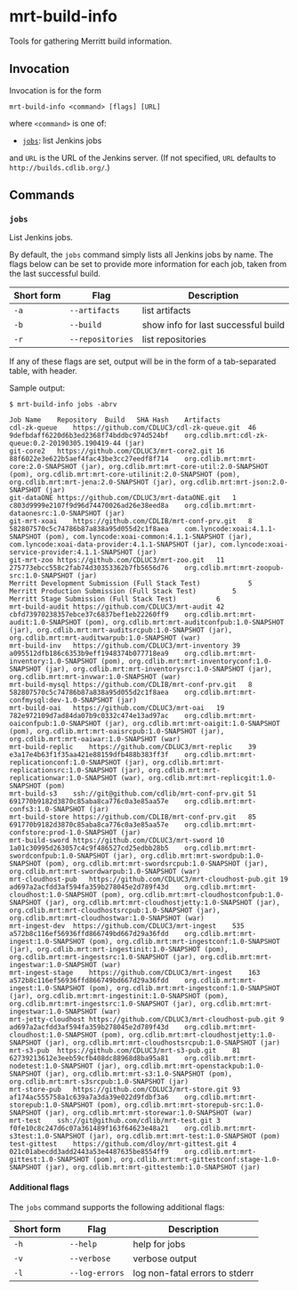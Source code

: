 # mrt-build-info

Tools for gathering Merritt build information.

## Invocation

Invocation is for the form

```
mrt-build-info <command> [flags] [URL]
```

where `<command>` is one of:

- [`jobs`](#jobs): list Jenkins jobs

and `URL` is the URL of the Jenkins server. (If not specified, `URL` defaults to `http://builds.cdlib.org/`.)

## Commands

### `jobs`

List Jenkins jobs.

By default, the `jobs` command simply lists all Jenkins jobs by name. The
flags below can be set to provide more information for each job, taken from
the last successful build.

| Short form | Flag             | Description                         |
| ---        | ---              | ---                                 |
| `-a`       | `--artifacts`    | list artifacts                      |
| `-b`       | `--build`        | show info for last successful build |
| `-r`       | `--repositories` | list repositories                   |

If any of these flags are set, output will be in the form of a tab-separated
table, with header.

Sample output:

```
$ mrt-build-info jobs -abrv

Job Name	Repository	Build	SHA Hash	Artifacts
cdl-zk-queue	https://github.com/CDLUC3/cdl-zk-queue.git	46	9defbdaff6220d6b3ed2368f74bddbc974d524bf	org.cdlib.mrt:cdl-zk-queue:0.2-20190305.190419-44 (jar)
git-core2	https://github.com/CDLUC3/mrt-core2.git	16	88f6022e3e622b5aef4fac43be3cc27eedf8f714	org.cdlib.mrt:mrt-core:2.0-SNAPSHOT (jar), org.cdlib.mrt:mrt-core-util:2.0-SNAPSHOT (pom), org.cdlib.mrt:mrt-core-utilinit:2.0-SNAPSHOT (pom), org.cdlib.mrt:mrt-jena:2.0-SNAPSHOT (jar), org.cdlib.mrt:mrt-json:2.0-SNAPSHOT (jar)
git-dataONE	https://github.com/CDLUC3/mrt-dataONE.git	1	c803d9999e2107f9d96d74470026ad26e38eed8a	org.cdlib.mrt:mrt-dataonesrc:1.0-SNAPSHOT (jar)
git-mrt-xoai	https://github.com/CDLIB/mrt-conf-prv.git	8	582807570c5c74786b87a838a95d055d2c1f8aea	com.lyncode:xoai:4.1.1-SNAPSHOT (pom), com.lyncode:xoai-common:4.1.1-SNAPSHOT (jar), com.lyncode:xoai-data-provider:4.1.1-SNAPSHOT (jar), com.lyncode:xoai-service-provider:4.1.1-SNAPSHOT (jar)
git-mrt-zoo	https://github.com/CDLUC3/mrt-zoo.git	11	275773ebcc558c2fab74d30353362b7fb5656d76	org.cdlib.mrt:mrt-zoopub-src:1.0-SNAPSHOT (jar)
Merritt Development Submission (Full Stack Test)			5		
Merritt Production Submission (Full Stack Test)			5		
Merritt Stage Submission (Full Stack Test)			6		
mrt-build-audit	https://github.com/CDLUC3/mrt-audit	42	cbfd73970238357ebce37c6837bef1eb22260ff9	org.cdlib.mrt:mrt-audit:1.0-SNAPSHOT (pom), org.cdlib.mrt:mrt-auditconfpub:1.0-SNAPSHOT (jar), org.cdlib.mrt:mrt-auditsrcpub:1.0-SNAPSHOT (jar), org.cdlib.mrt:mrt-auditwarpub:1.0-SNAPSHOT (war)
mrt-build-inv	https://github.com/CDLUC3/mrt-inventory	39	a095512dfb186c6353b9eff1948374b077718ea9	org.cdlib.mrt:mrt-inventory:1.0-SNAPSHOT (pom), org.cdlib.mrt:mrt-inventoryconf:1.0-SNAPSHOT (jar), org.cdlib.mrt:mrt-inventorysrc:1.0-SNAPSHOT (jar), org.cdlib.mrt:mrt-invwar:1.0-SNAPSHOT (war)
mrt-build-mysql	https://github.com/CDLIB/mrt-conf-prv.git	8	582807570c5c74786b87a838a95d055d2c1f8aea	org.cdlib.mrt:mrt-confmysql:dev-1.0-SNAPSHOT (jar)
mrt-build-oai	https://github.com/CDLUC3/mrt-oai	19	782e972109d7ad84da07b9c0332c474e13ad97ac	org.cdlib.mrt:mrt-oaiconfpub:1.0-SNAPSHOT (jar), org.cdlib.mrt:mrt-oaigit:1.0-SNAPSHOT (pom), org.cdlib.mrt:mrt-oaisrcpub:1.0-SNAPSHOT (jar), org.cdlib.mrt:mrt-oaiwar:1.0-SNAPSHOT (war)
mrt-build-replic	https://github.com/CDLUC3/mrt-replic	39	e3a17e4b63f1f35aa421e88159dfb488b383ff3f	org.cdlib.mrt:mrt-replicationconf:1.0-SNAPSHOT (jar), org.cdlib.mrt:mrt-replicationsrc:1.0-SNAPSHOT (jar), org.cdlib.mrt:mrt-replicationwar:1.0-SNAPSHOT (war), org.cdlib.mrt:mrt-replicgit:1.0-SNAPSHOT (pom)
mrt-build-s3	ssh://git@github.com/cdlib/mrt-conf-prv.git	51	691770b9182d3870c85aba8ca776c0a3e85aa57e	org.cdlib.mrt:mrt-confs3:1.0-SNAPSHOT (jar)
mrt-build-store	https://github.com/CDLIB/mrt-conf-prv.git	85	691770b9182d3870c85aba8ca776c0a3e85aa57e	org.cdlib.mrt:mrt-confstore:prod-1.0-SNAPSHOT (jar)
mrt-build-sword	https://github.com/CDLUC3/mrt-sword	10	1a01c30995d263057c4c9f486527cd25edbb28b5	org.cdlib.mrt:mrt-swordconfpub:1.0-SNAPSHOT (jar), org.cdlib.mrt:mrt-swordpub:1.0-SNAPSHOT (pom), org.cdlib.mrt:mrt-swordsrcpub:1.0-SNAPSHOT (jar), org.cdlib.mrt:mrt-swordwarpub:1.0-SNAPSHOT (war)
mrt-cloudhost-pub	https://github.com/CDLUC3/mrt-cloudhost-pub.git	19	ad697a2acfdd3af594fa359b278045e2d789f43d	org.cdlib.mrt:mrt-cloudhost:1.0-SNAPSHOT (pom), org.cdlib.mrt:mrt-cloudhostconfpub:1.0-SNAPSHOT (jar), org.cdlib.mrt:mrt-cloudhostjetty:1.0-SNAPSHOT (jar), org.cdlib.mrt:mrt-cloudhostsrcpub:1.0-SNAPSHOT (jar), org.cdlib.mrt:mrt-cloudhostwar:1.0-SNAPSHOT (war)
mrt-ingest-dev	https://github.com/CDLUC3/mrt-ingest	535	a572b8c116ef56936ffd866749bd667d29a36fdd	org.cdlib.mrt:mrt-ingest:1.0-SNAPSHOT (pom), org.cdlib.mrt:mrt-ingestconf:1.0-SNAPSHOT (jar), org.cdlib.mrt:mrt-ingestinit:1.0-SNAPSHOT (pom), org.cdlib.mrt:mrt-ingestsrc:1.0-SNAPSHOT (jar), org.cdlib.mrt:mrt-ingestwar:1.0-SNAPSHOT (war)
mrt-ingest-stage	https://github.com/CDLUC3/mrt-ingest	163	a572b8c116ef56936ffd866749bd667d29a36fdd	org.cdlib.mrt:mrt-ingest:1.0-SNAPSHOT (pom), org.cdlib.mrt:mrt-ingestconf:1.0-SNAPSHOT (jar), org.cdlib.mrt:mrt-ingestinit:1.0-SNAPSHOT (pom), org.cdlib.mrt:mrt-ingestsrc:1.0-SNAPSHOT (jar), org.cdlib.mrt:mrt-ingestwar:1.0-SNAPSHOT (war)
mrt-jetty-cloudhost	https://github.com/CDLUC3/mrt-cloudhost-pub.git	9	ad697a2acfdd3af594fa359b278045e2d789f43d	org.cdlib.mrt:mrt-cloudhost:1.0-SNAPSHOT (pom), org.cdlib.mrt:mrt-cloudhostjetty:1.0-SNAPSHOT (jar), org.cdlib.mrt:mrt-cloudhostsrcpub:1.0-SNAPSHOT (jar)
mrt-s3-pub	https://github.com/CDLUC3/mrt-s3-pub.git	81	62739213612e3eeb59cfb408dc88968d8ba95a81	org.cdlib.mrt:mrt-nodetest:1.0-SNAPSHOT (jar), org.cdlib.mrt:mrt-openstackpub:1.0-SNAPSHOT (jar), org.cdlib.mrt:mrt-s3:1.0-SNAPSHOT (pom), org.cdlib.mrt:mrt-s3srcpub:1.0-SNAPSHOT (jar)
mrt-store-pub	https://github.com/CDLUC3/mrt-store.git	93	af174ac555758a1c639a7a3da39e022d9fdbf3a6	org.cdlib.mrt:mrt-storepub:1.0-SNAPSHOT (pom), org.cdlib.mrt:mrt-storepub-src:1.0-SNAPSHOT (jar), org.cdlib.mrt:mrt-storewar:1.0-SNAPSHOT (war)
mrt-test	ssh://git@github.com/cdlib/mrt-test.git	3	f0fe10c8c247d6c07a361489f163f64623e48a21	org.cdlib.mrt:mrt-s3test:1.0-SNAPSHOT (jar), org.cdlib.mrt:mrt-test:1.0-SNAPSHOT (pom)
test-gittest	https://github.com/dloy/mrt-gittest.git	4	021c01abecdd3add2443a53e4487635be8554ff9	org.cdlib.mrt:mrt-gittest:1.0-SNAPSHOT (pom), org.cdlib.mrt:mrt-gittestconf:stage-1.0-SNAPSHOT (jar), org.cdlib.mrt:mrt-gittestemb:1.0-SNAPSHOT (jar)
```


#### Additional flags

The `jobs` command supports the following additional flags:

| Short form | Flag           | Description                    |
| ---        | ---            | ---                            |
| `-h`       | `--help`       | help for jobs                  |
| `-v`       | `--verbose`    | verbose output                 |
| `-l`       | `--log-errors` | log non-fatal errors to stderr |


